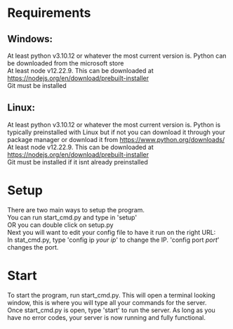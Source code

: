 # Requirements

## Windows: <br>
  At least python v3.10.12 or whatever the most current version is. Python can be downloaded from the microsoft store <br>
  At least node v12.22.9. This can be downloaded at https://nodejs.org/en/download/prebuilt-installer <br>
  Git must be installed <br>
  
## Linux: <br>
  At least python v3.10.12 or whatever the most current version is. Python is typically preinstalled with Linux but if not you can download it through your package manager or download it from https://www.python.org/downloads/ <br>
  At least node v12.22.9. This can be downloaded at https://nodejs.org/en/download/prebuilt-installer <br>
  Git must be installed if it isnt already preinstalled <br>

# Setup
There are two main ways to setup the program. <br>
You can run start_cmd.py and type in 'setup' <br>
OR you can double click on setup.py <br>
Next you will want to edit your config file to have it run on the right URL: <br>
In stat_cmd.py, type 'config ip *your ip*' to change the IP. 'config port *port*' changes the port. <br>  



# Start
To start the program, run start_cmd.py. This will open a terminal looking window, this is where you will type all your commands for the server. <br>
Once start_cmd.py is open, type 'start' to run the server. As long as you have no error codes, your server is now running and fully functional. <br>
